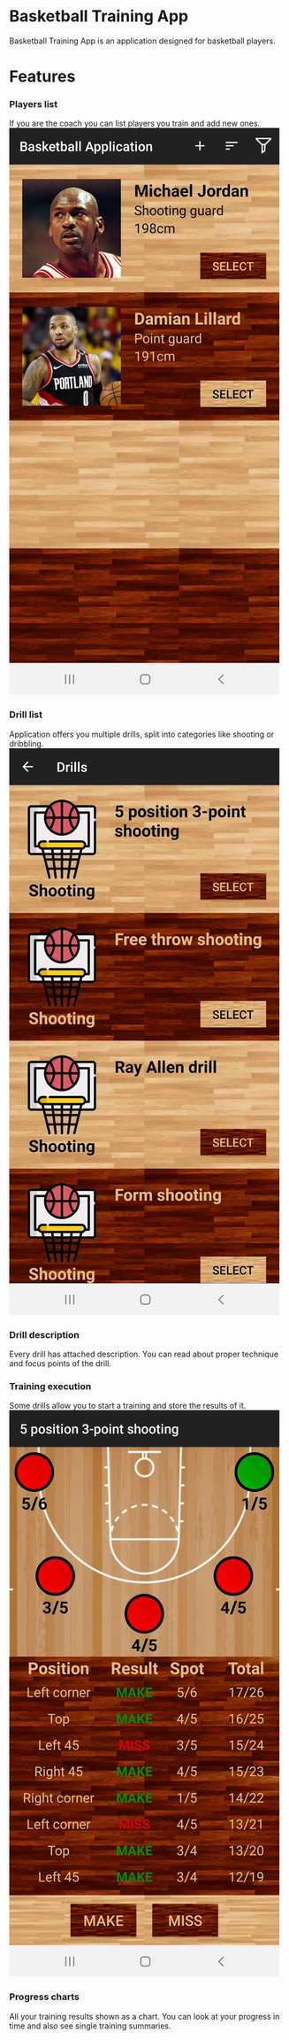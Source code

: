 # Basketball Training App

Basketball Training App is an application designed for basketball players.

# Features

### Players list
If you are the coach you can list players you train and add new ones.
![player_list.png](./player_list.png) <!-- width="50%" -->

### Drill list
Application offers you multiple drills, split into categories like shooting or dribbling.
![drill_list.png](./drill_list.png) <!-- width="50%" -->

### Drill description
Every drill has attached description. You can read about proper technique and focus points of the drill.

### Training execution
Some drills allow you to start a training and store the results of it. 
![training.png](./training.png) <!-- width="50%" -->

### Progress charts
All your training results shown as a chart. You can look at your progress in time and also see single training summaries.